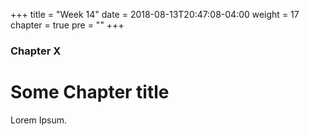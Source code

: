 +++
title = "Week 14"
date = 2018-08-13T20:47:08-04:00
weight = 17
chapter = true
pre = "<b></b>"
+++

### Chapter X

# Some Chapter title

Lorem Ipsum.